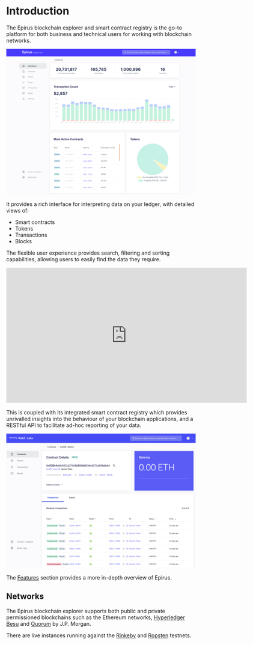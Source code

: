 # Introduction

The Epirus blockchain explorer and smart contract registry is the go-to platform for both
business and technical users for working with blockchain networks.

![Epirus dashboard](./img/dashboard.png)

It provides a rich interface for interpreting data on your ledger, with detailed views of:

- Smart contracts
- Tokens
- Transactions
- Blocks

The flexible user experience provides search, filtering and sorting capabilities, allowing users 
to easily find the data they require.

<iframe src="https://player.vimeo.com/video/333204985" width="640" height="360" frameborder="0" allow="autoplay; fullscreen" allowfullscreen></iframe>

This is coupled with its integrated smart contract registry which provides unrivalled insights 
into the behaviour of your blockchain applications, and a RESTful API to facilitate ad-hoc 
reporting of your data.

![Epirus screenshot](./img/contract_details.png)

The [Features](features.md) section provides a more in-depth overview of Epirus.

## Networks

The Epirus blockchain explorer supports both public and private permissioned blockchains such as the Ethereum networks, 
[Hyperledger Besu](https://www.hyperledger.org/projects/besu) and [Quorum](https://github.com/jpmorganchase/quorum) by J.P. Morgan. 

There are live instances running against the [Rinkeby](https://rinkeby.epirus.io/) and [Ropsten](https://ropsten.epirus.io/) testnets.